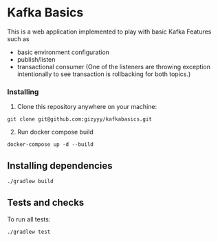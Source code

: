 # Kafka Basics
This is a web application implemented to play with basic Kafka Features such as

- basic environment configuration
- publish/listen
- transactional consumer (One of the listeners are throwing exception intentionally to see transaction is rollbacking for both topics.)


### Installing
1. Clone this repository anywhere on your machine:
```
git clone git@github.com:gizyyy/kafkabasics.git
```

2. Run docker compose build
```
docker-compose up -d --build
```

## Installing dependencies
```bash
./gradlew build
```

## Tests and checks
To run all tests:
```bash
./gradlew test
```
